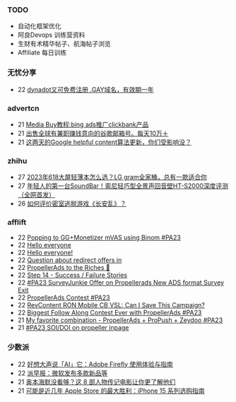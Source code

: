 ### TODO
-  自动化框架优化
-  阿良Devops 训练营资料
-  生财有术精华帖子、航海帖子浏览
-  Affiliate 每日训练

### 无忧分享
<!-- ruyo:START -->
-  22 [dynadot又可免费注册 .GAY域名，有效期一年](https://51.ruyo.net/18483.html)<!-- ruyo:END -->

### advertcn
<!-- advertcn:START -->
-  21 [Media Buy教程:bing ads推广clickbank产品](https://www.advertcn.com/forum.php?mod=viewthread&tid=112210)
-  21 [出售全球有兼职赚钱意向的谷歌邮箱号。每天10万＋](https://www.advertcn.com/forum.php?mod=viewthread&tid=112207)
-  21 [这两天的Google helpful content算法更新，你们受影响没？](https://www.advertcn.com/forum.php?mod=viewthread&tid=112201)<!-- advertcn:END -->

### zhihu
<!-- zhihu:START -->
-  27 [2023年618大屏轻薄本怎么选？LG gram全家桶，总有一款适合你](http://zhuanlan.zhihu.com/p/632641888?utm_campaign=rss&utm_medium=rss&utm_source=rss&utm_content=title)
-  27 [年轻人的第一台SoundBar！索尼轻巧型全景声回音壁HT-S2000深度评测（全网首发）](http://zhuanlan.zhihu.com/p/630990296?utm_campaign=rss&utm_medium=rss&utm_source=rss&utm_content=title)
-  26 [如何评价密室逃脱游戏《长安乱》？](http://www.zhihu.com/question/563950552/answer/3045961312?utm_campaign=rss&utm_medium=rss&utm_source=rss&utm_content=title)<!-- zhihu:END -->

### afflift
<!-- afflift:START -->
-  22 [Popping to GG+Monetizer mVAS using Binom #PA23](https://afflift.com/f/threads/popping-to-gg-monetizer-mvas-using-binom-pa23.11614/)
-  22 [Hello everyone](https://afflift.com/f/threads/hello-everyone.11654/)
-  22 [Hello everyone!](https://afflift.com/f/threads/hello-everyone.11665/)
-  22 [Question about redirect offers in](https://afflift.com/f/threads/question-about-redirect-offers-in.11664/)
-  22 [PropellerAds to the Riches 🤑](https://afflift.com/f/threads/propellerads-to-the-riches-%F0%9F%A4%91.11567/)
-  22 [Step 14 - Success / Failure Stories](https://afflift.com/f/threads/step-14-success-failure-stories.2951/)
-  22 [#PA23 SurveyJunkie Offer on Propellerads New ADS format Survey Exit](https://afflift.com/f/threads/pa23-surveyjunkie-offer-on-propellerads-new-ads-format-survey-exit.11651/)
-  22 [PropellerAds Contest #PA23](https://afflift.com/f/threads/propellerads-contest-pa23.11663/)
-  22 [RevContent RON Mobile CB VSL: Can I Save This Campaign?](https://afflift.com/f/threads/revcontent-ron-mobile-cb-vsl-can-i-save-this-campaign.11587/)
-  22 [Biggest Follow Along Contest Ever with PropellerAds #PA23](https://afflift.com/f/threads/biggest-follow-along-contest-ever-with-propellerads-pa23.11543/)
-  21 [My favorite combination - PropellerAds + ProPush + Zeydoo #PA23](https://afflift.com/f/threads/my-favorite-combination-propellerads-propush-zeydoo-pa23.11586/)
-  21 [#PA23 SOI/DOI on propeller inpage](https://afflift.com/f/threads/pa23-soi-doi-on-propeller-inpage.11551/)<!-- afflift:END -->

### 少数派
<!-- sspai:START -->
-  22 [好想大声说「AI」它：Adobe Firefly 使用体验与指南](https://sspai.com/post/83138)
-  22 [派早报：微软发布多款新品等](https://sspai.com/post/83137)
-  21 [奥本海默没看够？这 8 部人物传记电影让你更了解他们](https://sspai.com/post/83098)
-  21 [可能是近几年 Apple Store 的最大胜利：iPhone 15 系列选购指南](https://sspai.com/post/83113)<!-- sspai:END -->
